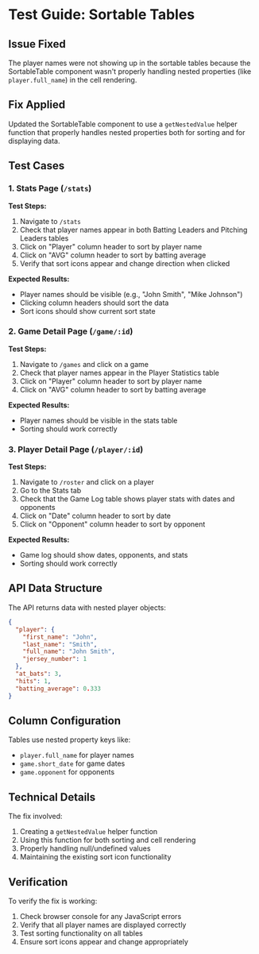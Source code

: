 # Test Guide: Sortable Tables

## Issue Fixed
The player names were not showing up in the sortable tables because the SortableTable component wasn't properly handling nested properties (like `player.full_name`) in the cell rendering.

## Fix Applied
Updated the SortableTable component to use a `getNestedValue` helper function that properly handles nested properties both for sorting and for displaying data.

## Test Cases

### 1. Stats Page (`/stats`)
**Test Steps:**
1. Navigate to `/stats`
2. Check that player names appear in both Batting Leaders and Pitching Leaders tables
3. Click on "Player" column header to sort by player name
4. Click on "AVG" column header to sort by batting average
5. Verify that sort icons appear and change direction when clicked

**Expected Results:**
- Player names should be visible (e.g., "John Smith", "Mike Johnson")
- Clicking column headers should sort the data
- Sort icons should show current sort state

### 2. Game Detail Page (`/game/:id`)
**Test Steps:**
1. Navigate to `/games` and click on a game
2. Check that player names appear in the Player Statistics table
3. Click on "Player" column header to sort by player name
4. Click on "AVG" column header to sort by batting average

**Expected Results:**
- Player names should be visible in the stats table
- Sorting should work correctly

### 3. Player Detail Page (`/player/:id`)
**Test Steps:**
1. Navigate to `/roster` and click on a player
2. Go to the Stats tab
3. Check that the Game Log table shows player stats with dates and opponents
4. Click on "Date" column header to sort by date
5. Click on "Opponent" column header to sort by opponent

**Expected Results:**
- Game log should show dates, opponents, and stats
- Sorting should work correctly

## API Data Structure
The API returns data with nested player objects:
```json
{
  "player": {
    "first_name": "John",
    "last_name": "Smith", 
    "full_name": "John Smith",
    "jersey_number": 1
  },
  "at_bats": 3,
  "hits": 1,
  "batting_average": 0.333
}
```

## Column Configuration
Tables use nested property keys like:
- `player.full_name` for player names
- `game.short_date` for game dates
- `game.opponent` for opponents

## Technical Details
The fix involved:
1. Creating a `getNestedValue` helper function
2. Using this function for both sorting and cell rendering
3. Properly handling null/undefined values
4. Maintaining the existing sort icon functionality

## Verification
To verify the fix is working:
1. Check browser console for any JavaScript errors
2. Verify that all player names are displayed correctly
3. Test sorting functionality on all tables
4. Ensure sort icons appear and change appropriately 